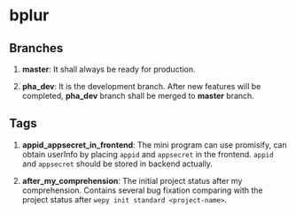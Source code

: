 # bplur

## Branches

1. **master**: It shall always be ready for production.

2. **pha_dev**: It is the development branch. After new features will be completed, **pha_dev** branch shall be merged to **master** branch. 

## Tags

1. **appid_appsecret_in_frontend**: The mini program can use promisify, can obtain userInfo by placing ``appid`` and ``appsecret`` in the frontend. ``appid`` and ``appsecret`` should be stored in backend actually.  

2. **after_my_comprehension**: The initial project status after my comprehension. Contains several bug fixation comparing with the project status after ``wepy init standard <project-name>``.
